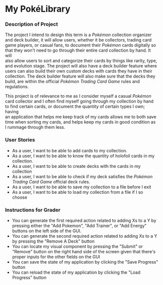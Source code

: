 # My PokéLibrary

### Description of Project

The project I intend to design this term is a *Pokémon* collection organizer  
and deck builder, it will allow users, whether it be collectors, trading card  
game players, or casual fans, to document their *Pokémon* cards digitally so  
that they won't need to go through their entire card collection by hand. It will  
also allow users to sort and categorize their cards by things like rarity, type,  
and evolution stage. The project will also have a deck builder feature where  
users can also build their own custom decks with cards they have in their  
collection. The deck builder feature will also make sure that the decks they  
build, are within the official *Pokémon Trading Card Game* rules and  
regulations. 

This project is of relevance to me as I consider myself a casual *Pokémon*  
card collector and I often find myself going through my collection by hand  
to find certain cards, or document the quantity of certain types I own; having  
an application that helps me keep track of my cards allows me to both save  
time when sorting my cards, and helps keep my cards in good condition as  
I rummage through them less.

### User Stories

- As a user, I want to be able to add cards to my collection.
- As a user, I want to be able to know the quantity of holofoil cards in my  
collection.
- As a user, I want to be able to create decks with the cards in my collection
- As a user, I want to be able to check if my deck satisfies the *Pokémon  
Trading Card Game* official deck rules.
- As a user, I want to be able to save my collection to a file before I exit
- As a user, I want to be able to load my collection from a file if I so choose

### Instructions for Grader

- You can generate the first required action related to adding Xs to a Y by
pressing either the "Add Pokemon", "Add Trainer", or "Add Energy" buttons 
on the left side 
of the GUI.
- You can generate the second required action related to adding Xs to a Y by pressing
the "Remove A Deck" button
- You can locate my visual component by pressing the "Submit" or "Remove" button on 
the right hand side of the screen given that there's proper inputs for the other
fields on the GUI
- You can save the state of my application by clicking the "Save Progress" button
- You can reload the state of my application by clicking the "Load Progress" button